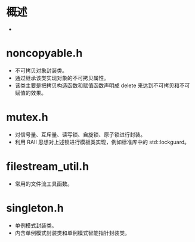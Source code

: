 # 概述

- 



# noncopyable.h

- 不可拷贝对象封装类。
- 通过继承该类实现对象的不可拷贝属性。
- 该类主要是把拷贝构造函数和赋值函数声明成 delete 来达到不可拷贝和不可赋值的效果。


# mutex.h

- 对信号量、互斥量、读写锁、自旋锁、原子锁进行封装。
- 利用 RAII 思想对上述锁进行模板类实现，例如标准库中的 std::lockguard<T>。


# filestream_util.h
- 常用的文件流工具函数。


# singleton.h

- 单例模式封装类。
- 内含单例模式封装类和单例模式智能指针封装类。 
